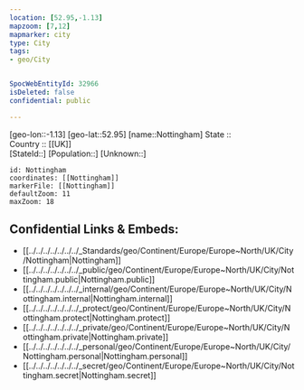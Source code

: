 ```yaml
---
location: [52.95,-1.13] 
mapzoom: [7,12] 
mapmarker: city 
type: City
tags:
- geo/City


SpocWebEntityId: 32966
isDeleted: false
confidential: public

---
```

[geo-lon::-1.13] 
[geo-lat::52.95] 
[name::Nottingham] 
State ::  
Country :: [[UK]]  
[StateId::] 
[Population::] 
[Unknown::] 


```leaflet
id: Nottingham
coordinates: [[Nottingham]] 
markerFile: [[Nottingham]] 
defaultZoom: 11 
maxZoom: 18
```


## Confidential Links & Embeds: 
- [[../../../../../../../_Standards/geo/Continent/Europe/Europe~North/UK/City/Nottingham|Nottingham]] 
- [[../../../../../../../_public/geo/Continent/Europe/Europe~North/UK/City/Nottingham.public|Nottingham.public]] 
- [[../../../../../../../_internal/geo/Continent/Europe/Europe~North/UK/City/Nottingham.internal|Nottingham.internal]] 
- [[../../../../../../../_protect/geo/Continent/Europe/Europe~North/UK/City/Nottingham.protect|Nottingham.protect]] 
- [[../../../../../../../_private/geo/Continent/Europe/Europe~North/UK/City/Nottingham.private|Nottingham.private]] 
- [[../../../../../../../_personal/geo/Continent/Europe/Europe~North/UK/City/Nottingham.personal|Nottingham.personal]] 
- [[../../../../../../../_secret/geo/Continent/Europe/Europe~North/UK/City/Nottingham.secret|Nottingham.secret]] 
